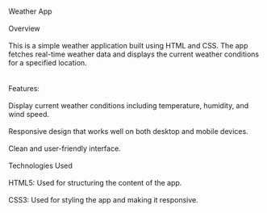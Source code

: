 <br>Weather App<br>
<br>Overview<br>
<br>This is a simple weather application built using HTML and CSS. The app fetches real-time weather data and displays the current weather conditions for a specified location.<br>
<br>
<br>Features:<br>
<br>Display current weather conditions including temperature, humidity, and wind speed.<br>
<br>Responsive design that works well on both desktop and mobile devices.<br>
<br>Clean and user-friendly interface.<br>
<br>Technologies Used<br>
<br>HTML5: Used for structuring the content of the app.<br>
<br>CSS3: Used for styling the app and making it responsive.<br>
